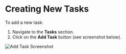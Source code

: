 # Creating New Tasks

To add a new task:

1. Navigate to the **Tasks** section.
2. Click on the **Add Task** button (see screenshot below).

![Add Task Screenshot](/img/add-task.png)
